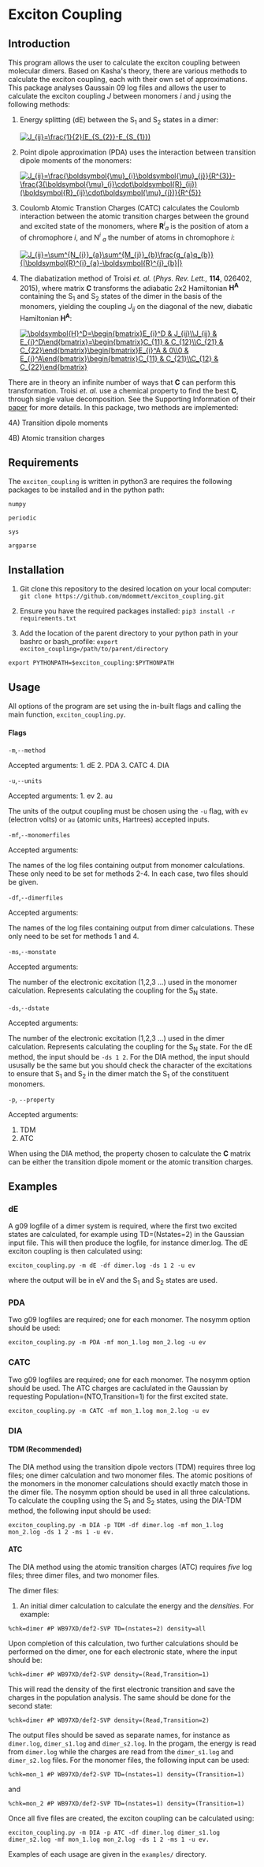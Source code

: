# Exciton Coupling 

## Introduction

This program allows the user to calculate the exciton coupling between molecular dimers. Based on Kasha's theory,
there are various methods to calculate the exciton coupling, each with their own set of approximations. This package analyses
Gaussain 09 log files and allows the user to calculate the exciton coupling *J* between monomers *i* and *j*
using the following methods:

1. Energy splitting (dE) between the S<sub>1</sub> and S<sub>2</sub> states in a dimer:

    <a href="https://www.codecogs.com/eqnedit.php?latex=J_{ij}=\frac{1}{2}(E_{S_{2}}-E_{S_{1}})" target="_blank"><img src="https://latex.codecogs.com/gif.latex?J_{ij}=\frac{1}{2}(E_{S_{2}}-E_{S_{1}})" title="J_{ij}=\frac{1}{2}(E_{S_{2}}-E_{S_{1}})" /></a>

2. Point dipole approximation (PDA) uses the interaction between transition dipole moments of the monomers:

    <a href="https://www.codecogs.com/eqnedit.php?latex=J_{ij}=\frac{\boldsymbol{\mu}_{i}\boldsymbol{\mu}_{j}}{R^{3}}-\frac{3(\boldsymbol{\mu}_{i}\cdot\boldsymbol{R}_{ij})(\boldsymbol{R}_{ij}\cdot\boldsymbol{\mu}_{j})}{R^{5}}" target="_blank"><img src="https://latex.codecogs.com/gif.latex?J_{ij}=\frac{\boldsymbol{\mu}_{i}\boldsymbol{\mu}_{j}}{R^{3}}-\frac{3(\boldsymbol{\mu}_{i}\cdot\boldsymbol{R}_{ij})(\boldsymbol{R}_{ij}\cdot\boldsymbol{\mu}_{j})}{R^{5}}" title="J_{ij}=\frac{\boldsymbol{\mu}_{i}\boldsymbol{\mu}_{j}}{R^{3}}-\frac{3(\boldsymbol{\mu}_{i}\cdot\boldsymbol{R}_{ij})(\boldsymbol{R}_{ij}\cdot\boldsymbol{\mu}_{j})}{R^{5}}" /></a>


3. Coulomb Atomic Transtion Charges (CATC) calculates the Coulomb interaction between the atomic transition charges between the 
ground and excited state of the monomers, where **R**<sup>*i*</sup><sub>*a*</sub> is the position of atom a of chromophore *i*, and N<sup>*i*</sup> <sub>*a*</sub> the number of atoms in chromophore *i*:

   <a href="https://www.codecogs.com/eqnedit.php?latex=J_{ij}=\sum^{N_{i}}_{a}\sum^{M_{j}}_{b}\frac{q_{a}q_{b}}{|\boldsymbol{R}^{i}_{a}-\boldsymbol{R}^{j}_{b}|}" target="_blank"><img src="https://latex.codecogs.com/gif.latex?J_{ij}=\sum^{N_{i}}_{a}\sum^{M_{j}}_{b}\frac{q_{a}q_{b}}{|\boldsymbol{R}^{i}_{a}-\boldsymbol{R}^{j}_{b}|}" title="J_{ij}=\sum^{N_{i}}_{a}\sum^{M_{j}}_{b}\frac{q_{a}q_{b}}{|\boldsymbol{R}^{i}_{a}-\boldsymbol{R}^{j}_{b}|}" /></a>
 
4. The diabatization method of Troisi *et. al.* (*Phys. Rev. Lett.,* **114**, 026402, 2015), where matrix **C** transforms the adiabatic 2x2 Hamiltonian **H<sup>A</sup>**
containing the S<sub>1</sub> and S<sub>2</sub> states of the dimer in the basis of the monomers, yielding the coupling *J<sub>ij</sub>*
on the diagonal of the new, diabatic Hamiltonian **H<sup>A</sup>**:

   <a href="https://www.codecogs.com/eqnedit.php?latex=\boldsymbol{H}^D=\begin{bmatrix}E_{i}^D&space;&&space;J_{ij}\\J_{ij}&space;&&space;E_{j}^D\end{bmatrix}=\begin{bmatrix}C_{11}&space;&&space;C_{12}\\C_{21}&space;&&space;C_{22}\end{bmatrix}\begin{bmatrix}E_{i}^A&space;&&space;0\\0&space;&&space;E_{j}^A\end{bmatrix}\begin{bmatrix}C_{11}&space;&&space;C_{21}\\C_{12}&space;&&space;C_{22}\end{bmatrix}" target="_blank"><img src="https://latex.codecogs.com/gif.latex?\boldsymbol{H}^D=\begin{bmatrix}E_{i}^D&space;&&space;J_{ij}\\J_{ij}&space;&&space;E_{j}^D\end{bmatrix}=\begin{bmatrix}C_{11}&space;&&space;C_{12}\\C_{21}&space;&&space;C_{22}\end{bmatrix}\begin{bmatrix}E_{i}^A&space;&&space;0\\0&space;&&space;E_{j}^A\end{bmatrix}\begin{bmatrix}C_{11}&space;&&space;C_{21}\\C_{12}&space;&&space;C_{22}\end{bmatrix}" title="\boldsymbol{H}^D=\begin{bmatrix}E_{i}^D & J_{ij}\\J_{ij} & E_{j}^D\end{bmatrix}=\begin{bmatrix}C_{11} & C_{12}\\C_{21} & C_{22}\end{bmatrix}\begin{bmatrix}E_{i}^A & 0\\0 & E_{j}^A\end{bmatrix}\begin{bmatrix}C_{11} & C_{21}\\C_{12} & C_{22}\end{bmatrix}" /></a>

There are in theory an infinite number of ways that **C** can perform this transformation. Troisi *et. al.* use a chemical property 
to find the best **C**, through single value decomposition. See the Supporting Information of their [paper](https://journals.aps.org/prl/abstract/10.1103/PhysRevLett.114.026402) for more details. In this package,
two methods are implemented:

   4A) Transition dipole moments
   
   4B) Atomic transition charges
    
## Requirements

The `exciton_coupling` is written in python3 are requires the following packages to be installed and in the python path:

`numpy`

`periodic`

`sys`

`argparse`

## Installation

1. Git clone this repository to the desired location on your local computer:
`git clone https://github.com/mdommett/exciton_coupling.git`

2. Ensure you have the required packages installed:
`pip3 install -r requirements.txt`

3. Add the location of the parent directory to your python path in your bashrc or bash_profile:
`export exciton_coupling=/path/to/parent/directory`

`export PYTHONPATH=$exciton_coupling:$PYTHONPATH`

## Usage

All options of the program are set using the in-built flags and calling the main function, `exciton_coupling.py`. 

#### Flags

`-m`,`--method`

Accepted arguments:
    1. dE
    2. PDA
    3. CATC
    4. DIA


`-u`,`--units`

Accepted arguments:
    1. ev
    2. au

The units of the output coupling must be chosen using the `-u` flag, with `ev` (electron volts) or `au` (atomic units, Hartrees) accepted inputs. 

`-mf`,`--monomerfiles`

Accepted arguments:

The names of the log files containing output from monomer calculations. These only need to be set for methods 2-4. In each case, two files should be given. 

`-df`,`--dimerfiles`


Accepted arguments:

The names of the log files containing output from dimer calculations. These only need to be set for methods 1 and 4. 


`-ms`,`--monstate`

Accepted arguments:

The number of the electronic excitation (1,2,3 ...) used in the monomer calculation. Represents calculating the coupling for the S<sub>N</sub> state.


`-ds`,`--dstate`

Accepted arguments:

The number of the electronic excitation (1,2,3 ...) used in the dimer calculation. Represents calculating the coupling for the S<sub>N</sub> state. For the dE method, the input should be `-ds 1 2`. For the DIA method, the input should ususally be the same but you should check the character of the excitations to ensure that S<sub>1</sub> and S<sub>2</sub> in the dimer match the S<sub>1</sub> of the constituent monomers.

`-p`, `--property `

Accepted arguments:
1. TDM
2. ATC

When using the DIA method, the property chosen to calculate the **C** matrix can be either the transition dipole moment or the atomic transition charges.

## Examples
    
### dE

A g09 logfile of a dimer system is required, where the first two excited states are calculated, for example using TD=(Nstates=2) in the Gaussian input file. This will then produce the logfile, for instance dimer.log. The dE exciton coupling is then calculated using:

`exciton_coupling.py -m dE -df dimer.log -ds 1 2 -u ev `

where the output will be in eV and the  S<sub>1</sub> and  S<sub>2</sub> states are used. 

### PDA

Two g09 logfiles are required; one for each monomer. The nosymm option should be used:

`exciton_coupling.py -m PDA -mf mon_1.log mon_2.log -u ev `

### CATC

Two g09 logfiles are required; one for each monomer. The nosymm option should be used. The ATC charges are caclulated in the Gaussian by requesting Population=(NTO,Transition=1) for the first excited state. 

`exciton_coupling.py -m CATC -mf mon_1.log mon_2.log -u ev `

### DIA

#### TDM (Recommended)

The DIA method using the transition dipole vectors (TDM) requires three log files; one dimer calculation and two monomer files. The atomic positions of the monomers in the monomer calculations should exactly match those in the dimer file. The nosymm option should be used in all three calculations. To calculate the coupling using the S<sub>1</sub> and S<sub>2</sub> states, using the DIA-TDM method, the following input should be used:

`exciton_coupling.py -m DIA -p TDM -df dimer.log -mf mon_1.log mon_2.log -ds 1 2 -ms 1 -u ev.`

#### ATC 

The DIA method using the atomic transition charges (ATC) requires *five* log files; three dimer files, and two monomer files. 

The dimer files:
1. An initial dimer calculation to calculate the energy and the *densities*. For example:

`%chk=dimer
  #P WB97XD/def2-SVP TD=(nstates=2) density=all `
  
Upon completion of this calculation, two further calculations should be performed on the dimer, one for each electronic state, where the input should be:

`%chk=dimer
  #P WB97XD/def2-SVP density=(Read,Transition=1) `

This will read the density of the first electronic transition and save the charges in the population analysis. The same should be done for the second state:

`%chk=dimer
  #P WB97XD/def2-SVP density=(Read,Transition=2) `
  
The output files should be saved as separate names, for instance as `dimer.log`, `dimer_s1.log` and `dimer_s2.log`. In the progam, the energy is read from `dimer.log` while the charges are read from the `dimer_s1.log` and `dimer_s2.log` files. For the monomer files, the following input can be used:

`%chk=mon_1
  #P WB97XD/def2-SVP TD=(nstates=1) density=(Transition=1)`
  
  and
  
  
`%chk=mon_2
  #P WB97XD/def2-SVP TD=(nstates=1) density=(Transition=1)`
  
Once all five files are created, the exciton coupling can be calculated using:

`exciton_coupling.py -m DIA -p ATC -df dimer.log dimer_s1.log dimer_s2.log -mf mon_1.log mon_2.log -ds 1 2 -ms 1 -u ev.` 

Examples of each usage are given in the `examples/` directory.




